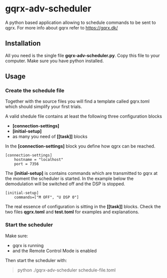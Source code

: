 # gqrx-adv-scheduler
A python based application allowing to schedule commands to be sent to qgrx. 
For more info about gqrx refer to https://gqrx.dk/

## Installation
All you need is the single file **gqrx-adv-scheduler.py**. 
Copy this file to your computer. 
Make sure you have python installed. 

## Usage

### Create the schedule file
Together with the source files you will find a template called 
gqrx.toml which should simplify your first trials. 

A valid shedule file contains at least the following three configuration blocks
- **[connection-settings]**
- **[initial-setup]**
- as many you need of **[[task]]** blocks

In the **[connection-settings]** block you define how qgrx can be reached. 
```
[connection-settings]
    hostname = "localhost"
    port = 7356
```

The **[initial-setup]** is contains commands which are transmitted to 
gqrx at the moment the scheduler is started. In the example below the 
demodulation will be switched off and the DSP is stopped.
```
[initial-setup]
    commands=["M OFF", "U DSP 0"]
```
The real essence of configuration is sitting in the **[[task]]** blocks. 
Check the two files **qgrx.toml** and **test.toml** for examples and explanations. 

### Start the scheduler
Make sure:
- gqrx is running
- and the Remote Control Mode is enabled

Then start the scheduler with:
> python ./gqrx-adv-scheduler schedule-file.toml


